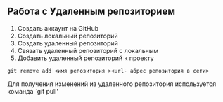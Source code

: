 ## Работа с Удаленным репозиторием
1. Создать аккаунт на GitHub
2. Создать локальный репозиторий 
3. Создать удаленный репозиторий
4. Связать удаленный репозиторий с локальным
5. Добавить удаленный репозиторий к проекту

```
git remove add <имя репозитория ><url- абрес репозитория в сети>
```
Для получения изменений из удаленного репозитория используется команда `git pull'
